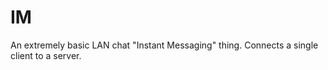 IM
==

An extremely basic LAN chat "Instant Messaging" thing. Connects a single
client to a server.
